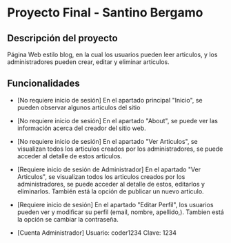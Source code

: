 # Proyecto Final - Santino Bergamo

## Descripción del proyecto

Página Web estilo blog, en la cual los usuarios pueden leer articulos, y los administradores pueden crear, editar y eliminar articulos.

## Funcionalidades

* [No requiere inicio de sesión] En el apartado principal "Inicio", se pueden observar algunos articulos del sitio 
* [No requiere inicio de sesión] En el apartado "About", se puede ver las información acerca del creador del sitio web. 
* [No requiere inicio de sesión] En el apartado "Ver Articulos", se visualizan todos los articulos creados por los administradores, se puede acceder al detalle de estos articulos.
* [Requiere inicio de sesión de Administrador] En el apartado "Ver Articulos", se visualizan todos los articulos creados por los administradores, se puede acceder al detalle de estos, editarlos y eliminarlos. También está la opción de publicar un nuevo articulo.
* [Requiere inicio de sesión] En el apartado "Editar Perfil", los usuarios pueden ver y modificar su perfil (email, nombre, apellido,). Tambien está la opción se cambiar la contraseña.


* [Cuenta Administrador] Usuario: coder1234 Clave: 1234
